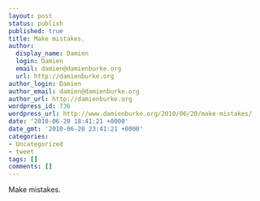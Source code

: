 ```yaml
---
layout: post
status: publish
published: true
title: Make mistakes.
author:
  display_name: Damien
  login: Damien
  email: damien@damienburke.org
  url: http://damienburke.org
author_login: Damien
author_email: damien@damienburke.org
author_url: http://damienburke.org
wordpress_id: 736
wordpress_url: http://www.damienburke.org/2010/06/20/make-mistakes/
date: '2010-06-20 18:41:21 +0000'
date_gmt: '2010-06-20 23:41:21 +0000'
categories:
- Uncategorized
- tweet
tags: []
comments: []
---
```

<p>Make mistakes.</p>
